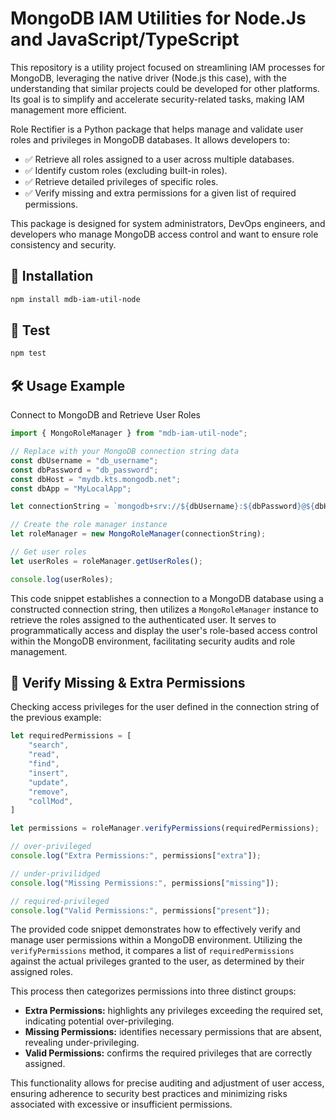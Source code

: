 # MongoDB IAM Utilities for Node.Js and JavaScript/TypeScript
This repository is a utility project focused on streamlining IAM processes for MongoDB, leveraging the native driver (Node.js this case), with the understanding that similar projects could be developed for other platforms. Its goal is to simplify and accelerate security-related tasks, making IAM management more efficient.

Role Rectifier is a Python package that helps manage and validate user roles and privileges in MongoDB databases. It allows developers to:

- ✅ Retrieve all roles assigned to a user across multiple databases.
- ✅ Identify custom roles (excluding built-in roles).
- ✅ Retrieve detailed privileges of specific roles.
- ✅ Verify missing and extra permissions for a given list of required permissions.

This package is designed for system administrators, DevOps engineers, and developers who manage MongoDB access control and want to ensure role consistency and security.

## 📌 Installation
```sh
npm install mdb-iam-util-node
``` 

## 🔬 Test
```sh
npm test
``` 

## 🛠 Usage Example
Connect to MongoDB and Retrieve User Roles

```js
import { MongoRoleManager } from "mdb-iam-util-node";

// Replace with your MongoDB connection string data
const dbUsername = "db_username";
const dbPassword = "db_password";
const dbHost = "mydb.kts.mongodb.net";
const dbApp = "MyLocalApp";

let connectionString = `mongodb+srv://${dbUsername}:${dbPassword}@${dbHost}/?retryWrites=true&w=majority&appName=${dbApp}`;

// Create the role manager instance
let roleManager = new MongoRoleManager(connectionString);

// Get user roles
let userRoles = roleManager.getUserRoles();

console.log(userRoles);
```
This code snippet establishes a connection to a MongoDB database using a constructed connection string, then utilizes a `MongoRoleManager` instance to retrieve the roles assigned to the authenticated user. It serves to programmatically access and display the user's role-based access control within the MongoDB environment, facilitating security audits and role management.


## 🚀 Verify Missing & Extra Permissions
Checking access privileges for the user defined in the connection string of the previous example:

```js
let requiredPermissions = [
    "search",
    "read",
    "find",
    "insert",
    "update",
    "remove",
    "collMod",
]

let permissions = roleManager.verifyPermissions(requiredPermissions);

// over-privileged
console.log("Extra Permissions:", permissions["extra"]);

// under-privilidged
console.log("Missing Permissions:", permissions["missing"]);

// required-privileged
console.log("Valid Permissions:", permissions["present"]);
```

The provided code snippet demonstrates how to effectively verify and manage user permissions within a MongoDB environment. Utilizing the `verifyPermissions` method, it compares a list of `requiredPermissions` against the actual privileges granted to the user, as determined by their assigned roles. 

This process then categorizes permissions into three distinct groups: 
- **Extra Permissions:** highlights any privileges exceeding the required set, indicating potential over-privileging.
- **Missing Permissions:** identifies necessary permissions that are absent, revealing under-privileging.
- **Valid Permissions:** confirms the required privileges that are correctly assigned. 

This functionality allows for precise auditing and adjustment of user access, ensuring adherence to security best practices and minimizing risks associated with excessive or insufficient permissions.
